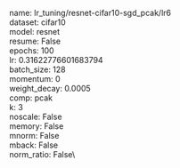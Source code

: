 name: lr_tuning/resnet-cifar10-sgd_pcak/lr6\
dataset: cifar10\
model: resnet\
resume: False\
epochs: 100\
lr: 0.31622776601683794\
batch_size: 128\
momentum: 0\
weight_decay: 0.0005\
comp: pcak\
k: 3\
noscale: False\
memory: False\
mnorm: False\
mback: False\
norm_ratio: False\
